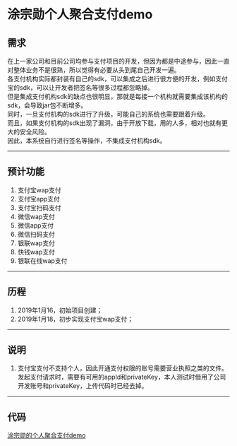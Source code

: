 # 涂宗勋个人聚合支付demo
## 需求
在上一家公司和目前公司均参与支付项目的开发，但因为都是中途参与，因此一直对整体业务不是很熟，所以觉得有必要从头到尾自己开发一遍。</br>
各支付机构实际都封装有自己的sdk，可以集成之后进行很方便的开发，例如支付宝的sdk，可以让开发者把签名等很多过程都忽略掉。</br>
但是集成支付机构sdk的缺点也很明显，那就是每接一个机构就需要集成该机构的sdk，会导致jar包不断增多。</br>
同时，一旦支付机构的sdk进行了升级，可能自己的系统也需要跟着升级。</br>
而且，如果支付机构的sdk出现了漏洞，由于开放下载，用的人多，相对也就有更大的安全风险。</br>
因此，本系统自行进行签名等操作，不集成支付机构sdk。

***
## 预计功能
1. 支付宝wap支付
2. 支付宝app支付
3. 支付宝扫码支付
4. 微信wap支付
5. 微信app支付
6. 微信扫码支付
7. 银联wap支付
8. 快钱wap支付
9. 银联在线wap支付

***
## 历程
1. 2019年1月16，初始项目创建；
2. 2019年1月18，初步实现支付宝wap支付；

***
## 说明
1. 支付宝支付不支持个人，因此开通支付权限的账号需要营业执照之类的文件。</br>
发起支付请求时，需要有可用的appId和privateKey，本人测试时借用了公司开发账号和privateKey，上传代码时已经去掉。</br>

***
## 代码
[涂宗勋的个人聚合支付demo](https://github.com/tuzongxun/tzx-payment)

